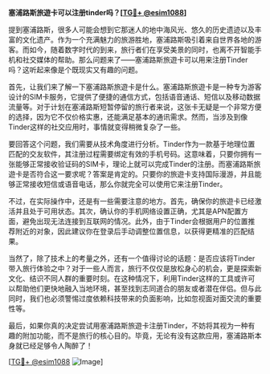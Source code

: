 **塞浦路斯旅遊卡可以注册tinder吗？[[TG💪+ @esim1088](https://t.me/s/esim1088)]**

提到塞浦路斯，很多人可能会想到它那迷人的地中海风光、悠久的历史遗迹以及丰富的文化遗产。作为一个充满魅力的旅游胜地，塞浦路斯吸引着来自世界各地的游客。而如今，随着数字时代的到来，旅行者们在享受美景的同时，也离不开智能手机和社交媒体的帮助。那么问题来了——塞浦路斯旅遊卡可以用来注册Tinder吗？这听起来像是个既现实又有趣的问题。

首先，让我们来了解一下塞浦路斯旅遊卡是什么。塞浦路斯旅遊卡是一种专为游客设计的SIM卡服务，它提供了便捷的通信方式，包括语音通话、短信以及移动数据流量等。对于计划在塞浦路斯短暂停留的旅行者来说，这张卡无疑是一个非常方便的选择，因为它不仅价格实惠，还能满足基本的通讯需求。然而，当涉及到像Tinder这样的社交应用时，事情就变得稍微复杂了一些。

要回答这个问题，我们需要从技术角度进行分析。Tinder作为一款基于地理位置匹配的交友软件，其注册过程需要绑定有效的手机号码。这意味着，只要你拥有一张能够正常接收验证码的SIM卡，理论上就可以完成Tinder的注册。而塞浦路斯旅遊卡是否符合这一要求呢？答案是肯定的。只要你的旅遊卡支持国际漫游，并且能够正常接收短信或语音电话，那么你就完全可以使用它来注册Tinder。

不过，在实际操作中，还是有一些需要注意的地方。首先，确保你的旅遊卡已经激活并且处于可用状态。其次，确认你的手机网络设置正确，尤其是APN配置方面，避免出现无法连接到互联网的情况。此外，由于Tinder会根据用户的位置推荐附近的对象，因此建议你在登录后手动调整位置信息，以获得更精准的匹配结果。

当然了，除了技术上的考量之外，还有一个值得讨论的话题：是否应该将Tinder带入旅行体验之中？对于一些人而言，旅行不仅仅是放松身心的机会，更是探索新文化、结识不同人群的重要时刻。在这种情况下，利用Tinder这样的工具或许可以帮助他们更快地融入当地环境，甚至找到志同道合的朋友或者潜在伴侣。但与此同时，我们也必须警惕过度依赖科技带来的负面影响，比如忽视面对面交流的重要性等。

最后，如果你真的决定尝试用塞浦路斯旅遊卡注册Tinder，不妨将其视为一种有趣的附加功能，而不是旅行的核心目的。毕竟，无论有没有这款应用，塞浦路斯本身就已经足够令人陶醉了！

[[TG💪+ @esim1088](https://t.me/s/esim1088) ![Image](https://i.postimg.cc/4NQfJmqS/Snipaste-2025-05-13-00-14-12.png)]